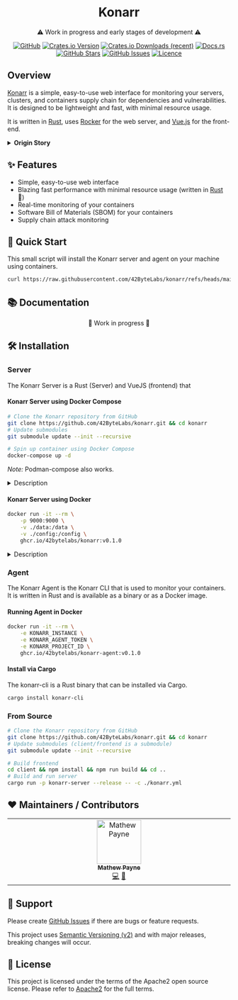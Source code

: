 <!-- markdownlint-disable -->
<div align="center">
<h1>Konarr</h1>

⚠️  Work in progress and early stages of development ⚠️

[![GitHub](https://img.shields.io/badge/github-%23121011.svg?style=for-the-badge&logo=github&logoColor=white)][github]
[![Crates.io Version](https://img.shields.io/crates/v/konarr?style=for-the-badge)][crates-io]
[![Crates.io Downloads (recent)](https://img.shields.io/crates/dr/konarr?style=for-the-badge)][crates-io]
[![Docs.rs](https://img.shields.io/badge/docs.rs-konarr-66c2a5?style=for-the-badge)][docs]
[![GitHub Stars](https://img.shields.io/github/stars/42ByteLabs/konarr?style=for-the-badge)][github]
[![GitHub Issues](https://img.shields.io/github/issues/42ByteLabs/konarr?style=for-the-badge)][github-issues]
[![Licence](https://img.shields.io/github/license/42ByteLabs/konarr?style=for-the-badge)][license]

</div>
<!-- markdownlint-restore -->

## Overview

[Konarr][konarr] is a simple, easy-to-use web interface for monitoring your servers, clusters, and containers supply chain for dependencies and vulnerabilities.
It is designed to be lightweight and fast, with minimal resource usage. 

It is written in [Rust][rust-lang], uses [Rocker][rocket] for the web server, and [Vue.js](https://vuejs.org/) for the front-end.

<details>
<summary><strong>Origin Story</strong></summary>

This project came out of the need to monitor my homelab for insecure dependencies / components.
All the products that offer this are proprietary and cost money to use.

[In December 2021, Log4Shell (CVE-2021-44228)](https://en.wikipedia.org/wiki/Log4Shell) came dropped and like most of the world I was running around trying to find if I had a service using it.
Turned out I was but it was a painful process in finding if I was even using it.

**Name Origin:**

Konarr is from the name [Konar quo Maten](https://oldschool.runescape.wiki/w/Konar_quo_Maten) (translated as Konar the Hunter) from the game [Old School Runescape](https://oldschool.runescape.com/).

</details>

## ✨ Features

- Simple, easy-to-use web interface
- Blazing fast performance with minimal resource usage (written in [Rust][rust-lang] 🦀)
- Real-time monitoring of your containers
- Software Bill of Materials (SBOM) for your containers
- Supply chain attack monitoring

## 🚀 Quick Start

This small script will install the Konarr server and agent on your machine using containers.

```bash
curl https://raw.githubusercontent.com/42ByteLabs/konarr/refs/heads/main/install.sh | bash -s
```

## 📚 Documentation

<div align="center">
🚧 Work in progress 🚧
</div>

## 🛠️ Installation

### Server

The Konarr Server is a Rust (Server) and VueJS (frontend) that 

#### Konarr Server using Docker Compose

```bash
# Clone the Konarr repository from GitHub
git clone https://github.com/42ByteLabs/konarr.git && cd konarr
# Update submodules
git submodule update --init --recursive

# Spin up container using Docker Compose
docker-compose up -d
```

*Note:* Podman-compose also works.

<details>
<summary>Description</summary>

- `curl https://raw.githubusercontent.com/42ByteLabs/konarr/refs/heads/main/docker-compose.yml` - This command downloads the `docker-compose.yml` file from the Konarr repository on GitHub. This file contains the configuration for the Konarr server and the Konarr agent.
- `docker-compose up -d` - This command tells Docker Compose to start the containers defined in the `docker-compose.yml` file. The `-d` flag tells Docker Compose to run the containers in the background.

</details>

#### Konarr Server using Docker

```bash
docker run -it --rm \
    -p 9000:9000 \
    -v ./data:/data \
    -v ./config:/config \
    ghcr.io/42bytelabs/konarr:v0.1.0
```

<details>
<summary>Description</summary>

This command does the following:

- `-it --rm` - This is a common set of flags to pass to `docker run`. The `-it` flag is short for `--interactive` and `--tty`, which tells Docker to open an interactive terminal inside the container. The `--rm` flag tells Docker to automatically remove the container when it stops running.
- `-p 9000:9000` - This tells Docker to map port 9000 on the host machine to port 9000 on the container. This is the port that the Konarr server listens on by default.
- `-v ./data:/data` - This tells Docker to mount the `./data` directory on the host machine to the `/data` directory on the container. This is where Konarr stores its data by default.
- `-v ./config:/config` - This tells Docker to mount the `./config` directory on the host machine to the `/config` directory on the container. This is where Konarr looks for its configuration file by default.
- `ghcr.io/42bytelabs/konarr:v0.1.0` - This is the name of the Docker image that we want to run. The `ghcr.io/42bytelabs/konarr` part is the name of the repository on GitHub Container Registry, and the `v0.1.0` part is the tag of the image that we want to run.

</details>

### Agent

The Konarr Agent is the Konarr CLI that is used to monitor your containers.
It is written in Rust and is available as a binary or as a Docker image.

#### Running Agent in Docker

```bash
docker run -it --rm \
    -e KONARR_INSTANCE \
    -e KONARR_AGENT_TOKEN \
    -e KONARR_PROJECT_ID \
    ghcr.io/42bytelabs/konarr-agent:v0.1.0
```

#### Install via Cargo

The konarr-cli is a Rust binary that can be installed via Cargo.

```bash
cargo install konarr-cli
```

### From Source

```bash
# Clone the Konarr repository from GitHub
git clone https://github.com/42ByteLabs/konarr.git && cd konarr
# Update submodules (client/frontend is a submodule)
git submodule update --init --recursive

# Build frontend
cd client && npm install && npm run build && cd ..
# Build and run server
cargo run -p konarr-server --release -- -c ./konarr.yml
```

## ❤️  Maintainers / Contributors

<!-- ALL-CONTRIBUTORS-LIST:START - Do not remove or modify this section -->
<!-- prettier-ignore-start -->
<!-- markdownlint-disable -->
<table>
  <tbody>
    <tr>
      <td align="center" valign="top" width="14.28%"><a href="https://geekmasher.dev"><img src="https://avatars.githubusercontent.com/u/2772944?v=4?s=100" width="100px;" alt="Mathew Payne"/><br /><sub><b>Mathew Payne</b></sub></a><br /><a href="#code-GeekMasher" title="Code">💻</a> <a href="#review-GeekMasher" title="Reviewed Pull Requests">👀</a></td>
    </tr>
  </tbody>
</table>

<!-- markdownlint-restore -->
<!-- prettier-ignore-end -->

<!-- ALL-CONTRIBUTORS-LIST:END -->

## 🦸 Support

Please create [GitHub Issues][github-issues] if there are bugs or feature requests.

This project uses [Semantic Versioning (v2)][semver] and with major releases, breaking changes will occur.

## 📓 License

This project is licensed under the terms of the Apache2 open source license.
Please refer to [Apache2][license] for the full terms.

<!-- Resources -->

[license]: ./LICENSE
[crates-io]: https://crates.io/crates/konarr
[docs]: https://docs.rs/konarr/latest/konarr
[semver]: https://semver.org/
[rust-lang]: https://www.rust-lang.org/
[rocket]: https://rocket.rs/

[konarr]: https://github.com/42ByteLabs/konarr
[github]: https://github.com/42ByteLabs/konarr
[github-issues]: https://github.com/42ByteLabs/konarr/issues


